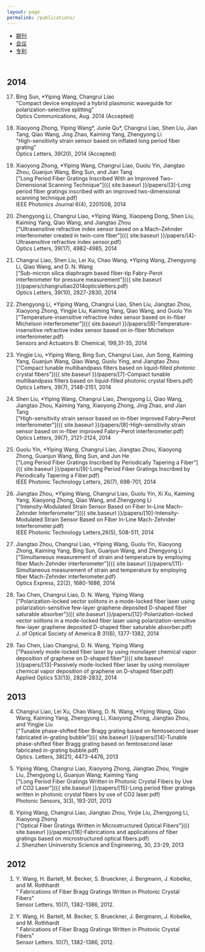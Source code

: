 ```yaml
---
layout: page
permalink: /publications/
---
```


<div class="navbar center">
<ul>
    <li class="active"><a href="{{ "/publications" | prepend: site.baseurl }}">期刊</a></li>
    <li><a href="{{ "/conf" | prepend: "/publications" | prepend: site.baseurl }}">会议</a></li>
    <li><a href="{{ "/patents" | prepend: "/publications" | prepend: site.baseurl }}">专利</a></li>
</ul>
</div>

<br>

2014
-------------------------

17.  Bing Sun, *Yiping Wang, Changrui Liao<br/>
  "Compact device employed a hybrid plasmonic waveguide for polarization-selective splitting"<br/>
 Optics Communications, Aug. 2014 (Accepted)
 
16. Xiaoyong Zhong, Yiping Wang*, Junle Qu*, Changrui Liao, Shen Liu, Jian Tang, Qiao Wang, Jing Zhao, Kaiming Yang, Zhengyong Li<br/>
"High-sensitivity strain sensor based on inflated long period fiber grating"<br/>
   Optics Letters, 39(20), 2014 (Accepted)

15. Xiaoyong Zhong, *Yiping Wang, Changrui Liao, Guolu Yin, Jiangtao Zhou, Guanjun Wang, Bing Sun, and Jian Tang<br/>
   ["Long Period Fiber Gratings Inscribed With an Improved Two-Dimensional Scanning Technique"]({{ site.baseurl }}/papers/[3]-Long period fiber gratings inscribed with an improved two-dimensional scanning technique.pdf)<br/>
  IEEE Photonics Journal 6(4), 2201508, 2014

14. Zhengyong Li, Changrui Liao, *Yiping Wang, Xiaopeng Dong, Shen Liu, Kaiming Yang, Qiao Wang, and Jiangtao Zhou<br/>
   ["Ultrasensitive refractive index sensor based on a Mach–Zehnder interferometer created in twin-core fiber"]({{ site.baseurl }}/papers/[4]-Ultrasensitive refractive index sensor.pdf)<br/>
  Optics Letters, 39(17), 4982-4985, 2014

13. Changrui Liao, Shen Liu, Lei Xu, Chao Wang, *Yiping Wang, Zhengyong Li, Qiao Wang, and D. N. Wang<br/>
    [“Sub-micron silica diaphragm based fiber-tip Fabry-Perot interferometer for pressure measurement”]({{ site.baseurl }}/papers/changruiliao2014opticsletters.pdf)<br/>
   Optics Letters, 39(10), 2827-2830, 2014

12. Zhengyong Li, *Yiping Wang, Changrui Liao, Shen Liu, Jiangtao Zhou, Xiaoyong Zhong, Yingjie Liu, Kaiming Yang, Qiao Wang, and Guolu Yin<br/> 
   ["Temperature-insensitive  refractive  index  sensor  based  on  in-fiber Michelson  interferometer"]({{ site.baseurl }}/papers/[6]-Temperature-insensitive refractive index sensor based on in-fiber Michelson interferometer.pdf)<br/>
  Sensors and Actuators B: Chemical, 199,31-35, 2014

11. Yingjie Liu, *Yiping Wang, Bing Sun, Changrui Liao, Jun Song, Kaiming Yang, Guanjun Wang, Qiao Wang, Guolu Ying, and Jiangtao Zhou<br/>
   ["Compact tunable multibandpass filters based on liquid-filled photonic crystal fibers"]({{ site.baseurl }}/papers/[7]-Compact tunable multibandpass filters based on liquid-filled photonic crystal fibers.pdf)<br/>
  Optics Letters, 39(7), 2148-2151, 2014 

10.  Shen Liu, *Yiping Wang, Changrui Liao, Zhengyong Li, Qiao Wang, Jiangtao Zhou, Kaiming Yang, Xiaoyong Zhong, Jing Zhao, and Jian Tang<br/> 
   ["High-sensitivity strain sensor based on in-fiber improved Fabry–Perot interferometer"]({{ site.baseurl }}/papers/[8]-High-sensitivity strain sensor based on in-fiber improved Fabry–Perot interferometer.pdf)<br/>
   Optics Letters, 39(7), 2121-2124, 2014

9.  Guolu Yin, *Yiping Wang, Changrui Liao, Jiangtao Zhou, Xiaoyong Zhong, Guanjun Wang, Bing Sun, and Jun He<br/>
   ["Long Period Fiber Gratings Inscribed by Periodically Tapering a Fiber"]({{ site.baseurl }}/papers/[9]-Long Period Fiber Gratings Inscribed by Periodically Tapering a Fiber.pdf)<br/>
  IEEE Photonic Technology Letters, 26(7), 698-701, 2014

8. Jiangtao Zhou, *Yiping Wang, Changrui Liao, Guolu Yin, Xi Xu, Kaiming Yang, Xiaoyong Zhong, Qiao Wang, and Zhengyong Li<br/>
   ["Intensity-Modulated Strain Sensor Based on Fiber In-Line Mach–Zehnder Interferometer"]({{ site.baseurl }}/papers/[10]-Intensity-Modulated Strain Sensor Based on Fiber In-Line Mach-Zehnder Interferometer.pdf)<br/> 
  IEEE Photonic Technology Letters,26(5), 508-511, 2014

7. Jiangtao Zhou, Changrui Liao, *Yiping Wang, Guolu Yin, Xiaoyong Zhong, Kaiming Yang, Bing Sun, Guanjun Wang, and Zhengyong Li<br/>
   ["Simultaneous measurement of strain and temperature by employing fiber Mach-Zehnder interferometer"]({{ site.baseurl }}/papers/[11]-Simultaneous measurement of strain and temperature by employing fiber Mach-Zehnder interferometer.pdf)<br/> 
  Optics Express, 22(2), 1680-1686, 2014

6. Tao Chen, Changrui Liao, D. N. Wang, Yiping Wang<br/> 
  ["Polarization-locked vector solitons in a mode-locked fiber laser using polarization-sensitive few-layer graphene deposited D-shaped fiber saturable absorber"]({{ site.baseurl }}/papers/[12]-Polarization-locked vector solitons in a mode-locked fiber laser using polarization-sensitive few-layer graphene deposited D-shaped fiber saturable absorber.pdf)<br/>
  J. of Optical Society of America B 31(6), 1377-1382, 2014

5. Tao Chen, Liao Changrui, D. N. Wang, Yiping Wang<br/> 
  ["Passively mode-locked fiber laser by using monolayer chemical vapor deposition of graphene on D-shaped fiber"]({{ site.baseurl }}/papers/[13]-Passively mode-locked fiber laser by using monolayer chemical vapor deposition of graphene on D-shaped fiber.pdf)<br/> 
  Applied Optics 53(13), 2828-2832, 2014



2013
-------------------------

4. Changrui Liao, Lei Xu, Chao Wang, D. N. Wang, *Yiping Wang, Qiao Wang, Kaiming Yang,  Zhengyong Li, Xiaoyong Zhong, Jiangtao Zhou, and Yingjie Liu<br/> 
   ["Tunable phase-shifted fiber Bragg grating based on femtosecond laser fabricated in-grating bubble"]({{ site.baseurl }}/papers/[14]-Tunable phase-shifted fiber Bragg grating based on femtosecond laser fabricated in-grating bubble.pdf)<br/>
  Optics. Letters, 38(21), 4473-4476, 2013

3.  Yiping Wang, Changrui Liao, Xiaoyong Zhong, Jiangtao Zhou, Yingjie Liu, Zhengyong Li, Guanjun Wang; Kaiming Yang<br/>
  ["Long Period Fiber Gratings Written in Photonic Crystal Fibers by Use of CO2 Laser"]({{ site.baseurl }}/papers/[15]-Long period fiber gratings written in photonic crystal fibers by use of CO2 laser.pdf)<br/> 
  Photonic Sensors, 3(3), 193-201, 2013

2. Yiping Wang, Changrui Liao, Jiangtao Zhou, Yinjie Liu, Zhengyong Li, Xiaoyong Zhong<br/>
  ["Optical Fiber Gratings Written in Microstructured Optical Fibers"]({{ site.baseurl }}/papers/[16]-Fabrications and applications of fiber gratings based on microstructured optical fibers.pdf)<br/>
  J. Shenzhen Uninversity Science and Engineering, 30, 23-29, 2013

2012
-------------------------

1. Y. Wang, H. Bartelt, M. Becker, S. Brueckner, J. Bergmann, J. Kobelke, and M. Rothhardt<br/>
" Fabrications of Fiber Bragg Gratings Written in Photonic Crystal Fibers"<br/>
Sensor Letters. 10(7), 1382-1386, 2012.

1. Y. Wang, H. Bartelt, M. Becker, S. Brueckner, J. Bergmann, J. Kobelke, and M. Rothhardt<br/>
" Fabrications of Fiber Bragg Gratings Written in Photonic Crystal Fibers"<br/>
Sensor Letters. 10(7), 1382-1386, 2012.
